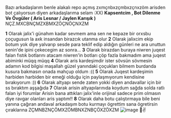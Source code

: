 Bazı arkadaşlarım benle alakalı repo açmış zxmçnbxzçmbxzçnxzöm arisden bot çalıyorsun diyen arkadaşlarıma selam :XX)
**Kapsentcim , Bot Dilenme Ve Övgüler ( Aris Lesnar / Jaylen Karışık )** NÇZ.MXCBNÇMZXBMXZÖÇNÖÇNXZM

**1** Olarak jalix'i günahım kadar sevmem ama sen ne kepaze bir orxsbu çoçugusun la axk insandan birazcık utanma olur
**2** Olarak jalixcim ekip botum yok diye yalvarıp sesde para teklif edip aldığın günleri ne ara unuttun senin'de ipini çekecegim az sonra...
**3** Olarak birazdan buraya niwren juqest falan fıstık botlarını atacam niwren'in botları çöp fazla bakmadım ama juqest abiminki müqq müqq
**4** Olarak aris kardeşimdir ister sövsün sövmesin adamın kod bilgisi maşallah güzel yanındaki çoçukları bilmem burdanda kusura bakmasın onada mahçup oldum :((
**5** Olarak Juqest kardeşimin harbiden harbiden bir emeği olduğu için paylaşmıyorum kendisine bırakıyorum :))
**6** Olarak altyapı sende zaten yokki diyen andavallar için bir ss bıraktım aşşağıda
**7** Olarak arisin altyapılarınıda koydum sağda solda ratlı falan iyi forumlar Arisin bana attıkları jalix'inle orijinal sadece prim olmasın diye ravgar olanları aris yaptım!!
**8** Olarak daha botu çalıştırmaya bile beni yanına çağıran andaval arkadaşım botu kurmayı ögrettim sana ögretirsin çıraklarına ZÇMNBZNÇÖMXZÖMBNXZNBÇÖXZÖXZM
![image](https://cdn.discordapp.com/attachments/1008771823296581663/1071135621529223198/image.png)
👊✌️

